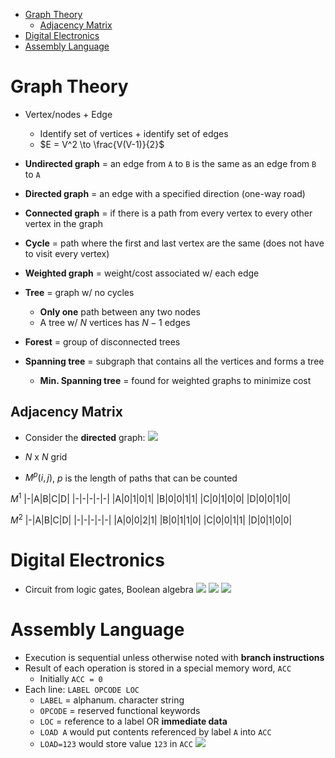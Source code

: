 - [Graph Theory](#graph-theory)
	- [Adjacency Matrix](#adjacency-matrix)
- [Digital Electronics](#digital-electronics)
- [Assembly Language](#assembly-language)

# Graph Theory
- Vertex/nodes + Edge
	- Identify set of vertices + identify set of edges
	- $E = V^2 \to \frac{V(V-1)}{2}$
- **Undirected graph** = an edge from `A` to `B` is the same as an edge from `B` to `A`
- **Directed graph** = an edge with a specified direction (one-way road)
- **Connected graph** = if there is a path from every vertex to every other vertex in the graph
- **Cycle** = path where the first and last vertex are the same (does not have to visit every vertex)
- **Weighted graph** = weight/cost associated w/ each edge

- **Tree** = graph w/ no cycles
	- **Only one** path between any two nodes
	- A tree w/ $N$ vertices has $N-1$ edges
- **Forest** = group of disconnected trees
- **Spanning tree** = subgraph that contains all the vertices and forms a tree
	- **Min. Spanning tree** = found for weighted graphs to minimize cost

## Adjacency Matrix
- Consider the **directed** graph:
![](Pasted%20image%2020230514000220.png)

- $N$ x $N$ grid
- $M^p (i, j)$, $p$ is the length of paths that can be counted

$M^1$
|-|A|B|C|D|
|-|-|-|-|-|
|A|0|1|0|1|
|B|0|0|1|1|
|C|0|1|0|0|
|D|0|0|1|0|

$M^2$
|-|A|B|C|D|
|-|-|-|-|-|
|A|0|0|2|1|
|B|0|1|1|0|
|C|0|0|1|1|
|D|0|1|0|0|


# Digital Electronics
- Circuit from logic gates, Boolean algebra
![](Pasted%20image%2020230514004140.png)
![](Pasted%20image%2020230514004157.png)
![](Pasted%20image%2020230514004207.png)

# Assembly Language
- Execution is sequential unless otherwise noted with **branch instructions**
- Result of each operation is stored in a special memory word, `ACC`
	- Initially `ACC = 0`
- Each line: `LABEL OPCODE LOC`
	- `LABEL` = alphanum. character string
	- `OPCODE` = reserved functional keywords
	- `LOC` = reference to a label OR **immediate data**
	- `LOAD A` would put contents referenced by label `A` into `ACC`
	- `LOAD=123` would store value `123` in `ACC`
![](Pasted%20image%2020230514004448.png)